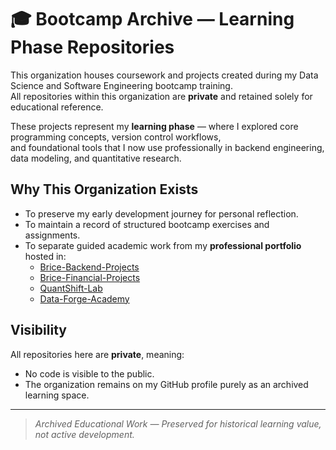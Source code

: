 # 🎓 Bootcamp Archive — Learning Phase Repositories

This organization houses coursework and projects created during my Data Science and Software Engineering bootcamp training.  
All repositories within this organization are **private** and retained solely for educational reference.

These projects represent my **learning phase** — where I explored core programming concepts, version control workflows,  
and foundational tools that I now use professionally in backend engineering, data modeling, and quantitative research.

## Why This Organization Exists

- To preserve my early development journey for personal reflection.  
- To maintain a record of structured bootcamp exercises and assignments.  
- To separate guided academic work from my **professional portfolio** hosted in:
  - [Brice-Backend-Projects](https://github.com/Brice-Backend-Projects)
  - [Brice-Financial-Projects](https://github.com/Brice-Financial-Projects)
  - [QuantShift-Lab](https://github.com/QuantShift-Lab)
  - [Data-Forge-Academy](https://github.com/Data-Forge-Academy)

## Visibility

All repositories here are **private**, meaning:

- No code is visible to the public.  
- The organization remains on my GitHub profile purely as an archived learning space.

---

> _Archived Educational Work — Preserved for historical learning value, not active development._
